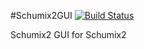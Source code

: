 #Schumix2GUI [![Build Status](https://travis-ci.org/Schumix/Schumix2GUI.png?branch=master)](https://travis-ci.org/Schumix/Schumix2GUI)

Schumix2 GUI for Schumix2
